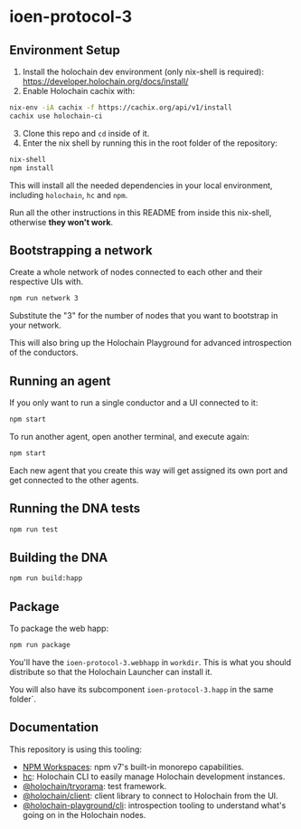 # ioen-protocol-3

## Environment Setup

1. Install the holochain dev environment (only nix-shell is required): https://developer.holochain.org/docs/install/
2. Enable Holochain cachix with:

```bash
nix-env -iA cachix -f https://cachix.org/api/v1/install
cachix use holochain-ci
```

3. Clone this repo and `cd` inside of it.
4. Enter the nix shell by running this in the root folder of the repository: 

```bash
nix-shell
npm install
```

This will install all the needed dependencies in your local environment, including `holochain`, `hc` and `npm`.

Run all the other instructions in this README from inside this nix-shell, otherwise **they won't work**.

## Bootstrapping a network

Create a whole network of nodes connected to each other and their respective UIs with.

```bash
npm run network 3
```

Substitute the "3" for the number of nodes that you want to bootstrap in your network.

This will also bring up the Holochain Playground for advanced introspection of the conductors.

## Running an agent
 
If you only want to run a single conductor and a UI connected to it:

```bash
npm start
```

To run another agent, open another terminal, and execute again:

```bash
npm start
```

Each new agent that you create this way will get assigned its own port and get connected to the other agents.

## Running the DNA tests

```bash
npm run test
```

## Building the DNA

```bash
npm run build:happ
```

## Package

To package the web happ:

``` bash
npm run package
```

You'll have the `ioen-protocol-3.webhapp` in `workdir`. This is what you should distribute so that the Holochain Launcher can install it.

You will also have its subcomponent `ioen-protocol-3.happ` in the same folder`.

## Documentation

This repository is using this tooling:

- [NPM Workspaces](https://docs.npmjs.com/cli/v7/using-npm/workspaces/): npm v7's built-in monorepo capabilities.
- [hc](https://github.com/holochain/holochain/tree/develop/crates/hc): Holochain CLI to easily manage Holochain development instances.
- [@holochain/tryorama](https://www.npmjs.com/package/@holochain/tryorama): test framework.
- [@holochain/client](https://www.npmjs.com/package/@holochain/client): client library to connect to Holochain from the UI.
- [@holochain-playground/cli](https://www.npmjs.com/package/@holochain-playground/cli): introspection tooling to understand what's going on in the Holochain nodes.
